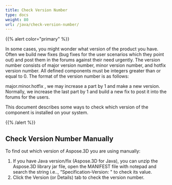 ```yaml
---
title: Check Version Number
type: docs
weight: 80
url: /java/check-version-number/
---
```


{{% alert color="primary" %}}

In some cases, you might wonder what version of the product you have. Often we build new fixes (bug fixes for the user scenarios which they point out) and post them in the forums against their need urgently. The version number consists of major version number, minor version number, and hotfix version number. All defined components must be integers greater than or equal to 0. The format of the version number is as follows:

major.minor.hotfix , we may increase a part by 1 and make a new version. Normally, we increase the last part by 1 and build a new fix to post it into the forums for the users.

This document describes some ways to check which version of the component is installed on your system.

{{% /alert %}}

## **Check Version Number Manually**

To find out which version of Aspose.3D you are using manually:

1. If you have Java version/fix (Aspose.3D for Java), you can unzip the Aspose.3D library jar file, open the MANIFEST file with notepad and search the string i.e.., “Specification-Version: " to check its value.
1. Click the Version (or Details) tab to check the version number.

